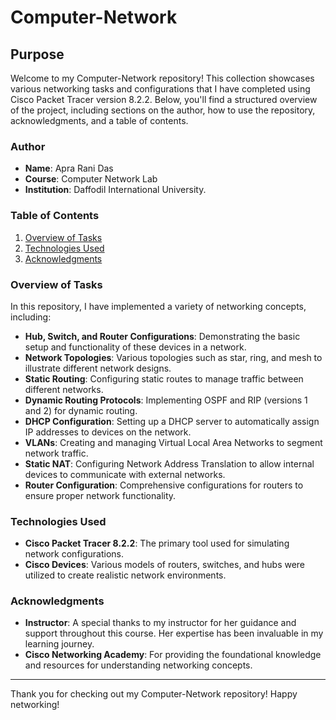 # Computer-Network
## Purpose 

Welcome to my Computer-Network repository! This collection showcases various networking tasks and configurations that I have completed using Cisco Packet Tracer version 8.2.2. Below, you'll find a structured overview of the project, including sections on the author, how to use the repository, acknowledgments, and a table of contents.

### Author

- **Name**: Apra Rani Das
- **Course**: Computer Network Lab 
- **Institution**: Daffodil International University.
  
### Table of Contents

1. [Overview of Tasks](#overview-of-tasks)
2. [Technologies Used](#technologies-used)
3. [Acknowledgments](#acknowledgments)

### Overview of Tasks

In this repository, I have implemented a variety of networking concepts, including:

- **Hub, Switch, and Router Configurations**: Demonstrating the basic setup and functionality of these devices in a network.
- **Network Topologies**: Various topologies such as star, ring, and mesh to illustrate different network designs.
- **Static Routing**: Configuring static routes to manage traffic between different networks.
- **Dynamic Routing Protocols**: Implementing OSPF and RIP (versions 1 and 2) for dynamic routing.
- **DHCP Configuration**: Setting up a DHCP server to automatically assign IP addresses to devices on the network.
- **VLANs**: Creating and managing Virtual Local Area Networks to segment network traffic.
- **Static NAT**: Configuring Network Address Translation to allow internal devices to communicate with external networks. 
- **Router Configuration**: Comprehensive configurations for routers to ensure proper network functionality.

### Technologies Used

- **Cisco Packet Tracer 8.2.2**: The primary tool used for simulating network configurations.
- **Cisco Devices**: Various models of routers, switches, and hubs were utilized to create realistic network environments.


### Acknowledgments

- **Instructor**: A special thanks to my instructor for her guidance and support throughout this course. Her expertise has been invaluable in my learning journey.
- **Cisco Networking Academy**: For providing the foundational knowledge and resources for understanding networking concepts.



---

Thank you for checking out my Computer-Network repository! Happy networking!
